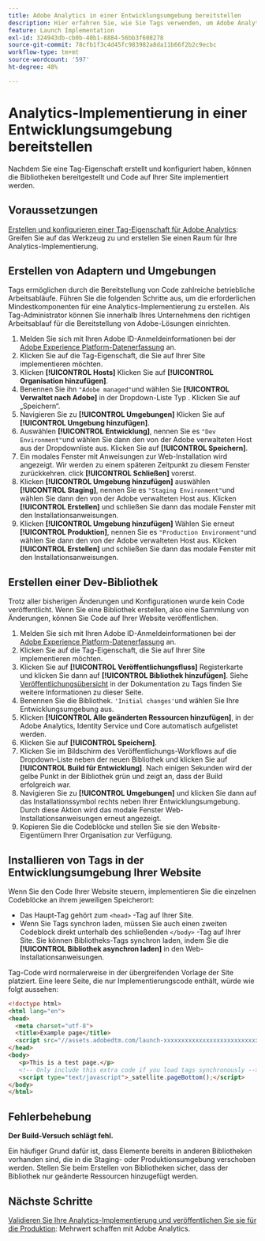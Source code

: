 ```yaml
---
title: Adobe Analytics in einer Entwicklungsumgebung bereitstellen
description: Hier erfahren Sie, wie Sie Tags verwenden, um Adobe Analytics in Ihrer Entwicklungsumgebung bereitzustellen.
feature: Launch Implementation
exl-id: 324943db-cb0b-40b1-8884-56bb3f608278
source-git-commit: 78cfb1f3c4d45fc983982a8da11b66f2b2c9ecbc
workflow-type: tm+mt
source-wordcount: '597'
ht-degree: 48%

---
```


# Analytics-Implementierung in einer Entwicklungsumgebung bereitstellen

Nachdem Sie eine Tag-Eigenschaft erstellt und konfiguriert haben, können die Bibliotheken bereitgestellt und Code auf Ihrer Site implementiert werden.

## Voraussetzungen

[Erstellen und konfigurieren einer Tag-Eigenschaft für Adobe Analytics](create-analytics-property.md): Greifen Sie auf das Werkzeug zu und erstellen Sie einen Raum für Ihre Analytics-Implementierung.

## Erstellen von Adaptern und Umgebungen

Tags ermöglichen durch die Bereitstellung von Code zahlreiche betriebliche Arbeitsabläufe. Führen Sie die folgenden Schritte aus, um die erforderlichen Mindestkomponenten für eine Analytics-Implementierung zu erstellen. Als Tag-Administrator können Sie innerhalb Ihres Unternehmens den richtigen Arbeitsablauf für die Bereitstellung von Adobe-Lösungen einrichten.

1. Melden Sie sich mit Ihren Adobe ID-Anmeldeinformationen bei der [Adobe Experience Platform-Datenerfassung](https://experience.adobe.com/data-collection) an.
2. Klicken Sie auf die Tag-Eigenschaft, die Sie auf Ihrer Site implementieren möchten.
3. Klicken **[!UICONTROL Hosts]** Klicken Sie auf **[!UICONTROL Organisation hinzufügen]**.
4. Benennen Sie ihn `"Adobe managed"`und wählen Sie **[!UICONTROL Verwaltet nach Adobe]** in der Dropdown-Liste Typ . Klicken Sie auf „Speichern“.
5. Navigieren Sie zu **[!UICONTROL Umgebungen]** Klicken Sie auf **[!UICONTROL Umgebung hinzufügen]**.
6. Auswählen **[!UICONTROL Entwicklung]**, nennen Sie es `"Dev Environment"`und wählen Sie dann den von der Adobe verwalteten Host aus der Dropdownliste aus. Klicken Sie auf **[!UICONTROL Speichern]**.
7. Ein modales Fenster mit Anweisungen zur Web-Installation wird angezeigt. Wir werden zu einem späteren Zeitpunkt zu diesem Fenster zurückkehren. click **[!UICONTROL Schließen]** vorerst.
8. Klicken **[!UICONTROL Umgebung hinzufügen]** auswählen **[!UICONTROL Staging]**, nennen Sie es `"Staging Environment"`und wählen Sie dann den von der Adobe verwalteten Host aus. Klicken **[!UICONTROL Erstellen]** und schließen Sie dann das modale Fenster mit den Installationsanweisungen.
9. Klicken **[!UICONTROL Umgebung hinzufügen]** Wählen Sie erneut **[!UICONTROL Produktion]**, nennen Sie es `"Production Environment"`und wählen Sie dann den von der Adobe verwalteten Host aus. Klicken **[!UICONTROL Erstellen]** und schließen Sie dann das modale Fenster mit den Installationsanweisungen.

## Erstellen einer Dev-Bibliothek

Trotz aller bisherigen Änderungen und Konfigurationen wurde kein Code veröffentlicht. Wenn Sie eine Bibliothek erstellen, also eine Sammlung von Änderungen, können Sie Code auf Ihrer Website veröffentlichen.

1. Melden Sie sich mit Ihren Adobe ID-Anmeldeinformationen bei der [Adobe Experience Platform-Datenerfassung](https://experience.adobe.com/data-collection) an.
2. Klicken Sie auf die Tag-Eigenschaft, die Sie auf Ihrer Site implementieren möchten.
3. Klicken Sie auf **[!UICONTROL Veröffentlichungsfluss]** Registerkarte und klicken Sie dann auf **[!UICONTROL Bibliothek hinzufügen]**. Siehe [Veröffentlichungsübersicht](https://experienceleague.adobe.com/docs/experience-platform/tags/publish/overview.html?lang=de) in der Dokumentation zu Tags finden Sie weitere Informationen zu dieser Seite.
4. Benennen Sie die Bibliothek. `'Initial changes'`und wählen Sie Ihre Entwicklungsumgebung aus.
5. Klicken **[!UICONTROL Alle geänderten Ressourcen hinzufügen]**, in der Adobe Analytics, Identity Service und Core automatisch aufgelistet werden.
6. Klicken Sie auf **[!UICONTROL Speichern]**.
7. Klicken Sie im Bildschirm des Veröffentlichungs-Workflows auf die Dropdown-Liste neben der neuen Bibliothek und klicken Sie auf **[!UICONTROL Build für Entwicklung]**. Nach einigen Sekunden wird der gelbe Punkt in der Bibliothek grün und zeigt an, dass der Build erfolgreich war.
8. Navigieren Sie zu **[!UICONTROL Umgebungen]** und klicken Sie dann auf das Installationssymbol rechts neben Ihrer Entwicklungsumgebung. Durch diese Aktion wird das modale Fenster Web-Installationsanweisungen erneut angezeigt.
9. Kopieren Sie die Codeblöcke und stellen Sie sie den Website-Eigentümern Ihrer Organisation zur Verfügung.

## Installieren von Tags in der Entwicklungsumgebung Ihrer Website

Wenn Sie den Code Ihrer Website steuern, implementieren Sie die einzelnen Codeblöcke an ihrem jeweiligen Speicherort:

* Das Haupt-Tag gehört zum `<head>` -Tag auf Ihrer Site.
* Wenn Sie Tags synchron laden, müssen Sie auch einen zweiten Codeblock direkt unterhalb des schließenden `</body>` -Tag auf Ihrer Site. Sie können Bibliotheks-Tags synchron laden, indem Sie die **[!UICONTROL Bibliothek asynchron laden]** in den Web-Installationsanweisungen.

Tag-Code wird normalerweise in der übergreifenden Vorlage der Site platziert. Eine leere Seite, die nur Implementierungscode enthält, würde wie folgt aussehen:

```html
<!doctype html>
<html lang="en">
<head>
  <meta charset="utf-8">
  <title>Example page</title>
  <script src="//assets.adobedtm.com/launch-xxxxxxxxxxxxxxxxxxxxxxxxxxxxxxxxxx-development.min.js"></script>
</head>
<body>
   <p>This is a test page.</p>
   <!-- Only include this extra code if you load tags synchronously -->
   <script type="text/javascript">_satellite.pageBottom();</script>
</body>
</html>
```

## Fehlerbehebung

**Der Build-Versuch schlägt fehl.**

Ein häufiger Grund dafür ist, dass Elemente bereits in anderen Bibliotheken vorhanden sind, die in die Staging- oder Produktionsumgebung verschoben werden. Stellen Sie beim Erstellen von Bibliotheken sicher, dass der Bibliothek nur geänderte Ressourcen hinzugefügt werden.

## Nächste Schritte

[Validieren Sie Ihre Analytics-Implementierung und veröffentlichen Sie sie für die Produktion](validate-publish-prod.md): Mehrwert schaffen mit Adobe Analytics.
